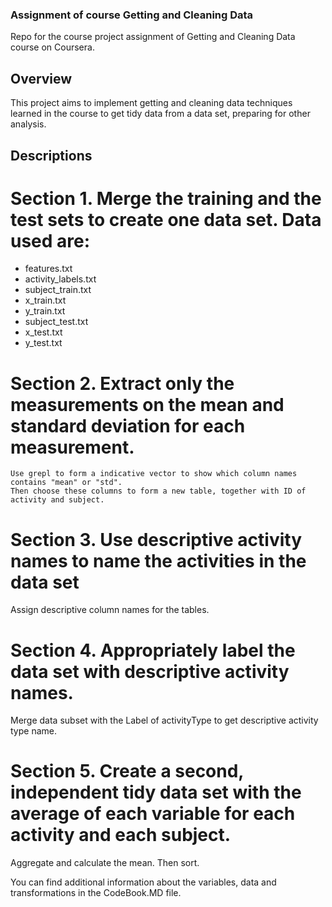 ### Assignment of course Getting and Cleaning Data 
Repo for the course project assignment of Getting and Cleaning Data course on Coursera.

## Overview

This project aims to implement getting and cleaning data techniques learned in the course to get tidy data from a data set, preparing for other analysis. 

## Descriptions  
# Section 1. Merge the training and the test sets to create one data set. Data used are:
- features.txt
- activity_labels.txt
- subject_train.txt
- x_train.txt
- y_train.txt
- subject_test.txt
- x_test.txt
- y_test.txt
# Section 2. Extract only the measurements on the mean and standard deviation for each measurement. 
    Use grepl to form a indicative vector to show which column names contains "mean" or "std". 
    Then choose these columns to form a new table, together with ID of activity and subject. 
# Section 3. Use descriptive activity names to name the activities in the data set
Assign descriptive column names for the tables.
# Section 4. Appropriately label the data set with descriptive activity names.
Merge data subset with the Label of activityType to get descriptive activity type name. 
# Section 5. Create a second, independent tidy data set with the average of each variable for each activity and each subject. 
Aggregate and calculate the mean. Then sort.

You can find additional information about the variables, data and transformations in the CodeBook.MD file.

